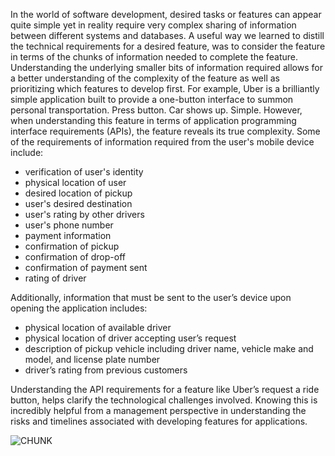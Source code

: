 In the world of software development, desired tasks or features can appear quite simple yet in reality require very complex sharing of information between different systems and databases.  A useful way we learned to distill the technical requirements for a desired feature, was to consider the feature in terms of the chunks of information needed to complete the feature.  Understanding the underlying smaller bits of information required allows for a better understanding of the complexity of the feature as well as prioritizing which features to develop first.  For example, Uber is a brilliantly simple application built to provide a one-button interface to summon personal transportation.  Press button.  Car shows up.  Simple.  However, when understanding this feature in terms of application programming interface requirements (APIs), the feature reveals its true complexity.  Some of the requirements of information required from the user's mobile device include:
* verification of user's identity
* physical location of user
* desired location of pickup
* user's desired destination
* user's rating by other drivers
* user's phone number
* payment information
* confirmation of pickup
* confirmation of drop-off
* confirmation of payment sent
* rating of driver
    
Additionally, information that must be sent to the user’s device upon opening the application includes:
* physical location of available driver
* physical location of driver accepting user’s request
* description of pickup vehicle including driver name, vehicle make and       model, and license plate number
* driver’s rating from previous customers

Understanding the API requirements for a feature like Uber’s request a ride button, helps clarify the technological challenges involved.  Knowing this is incredibly helpful from a management perspective in understanding the risks and timelines associated with developing features for applications. 

![CHUNK](http://i.huffpost.com/gen/573105/thumbs/o-GOONIES-570.jpg?4)
